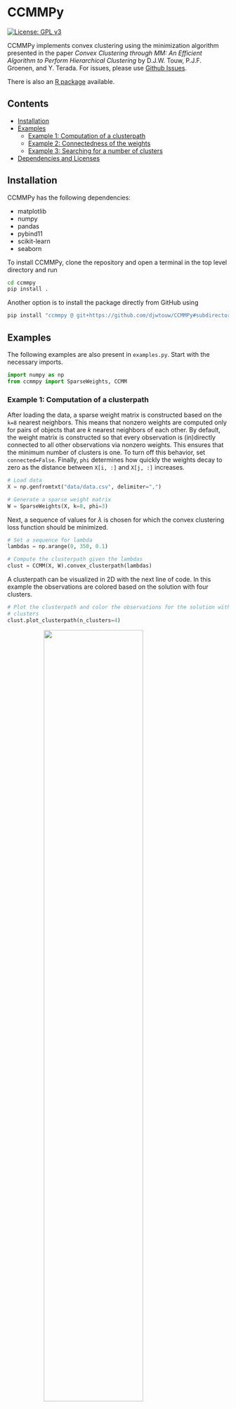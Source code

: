 
# CCMMPy

[![License: GPL v3](https://img.shields.io/badge/License-GPLv3-blue.svg)](https://www.gnu.org/licenses/gpl-3.0)

CCMMPy implements convex clustering using the minimization algorithm presented in the paper _Convex Clustering through MM: An Efficient Algorithm to Perform Hierarchical Clustering_ by D.J.W. Touw, P.J.F. Groenen, and Y. Terada. For issues, please use [Github Issues](https://github.com/djwtouw/CCMMPy/issues).

There is also an [R package](https://github.com/djwtouw/CCMMR) available.

## Contents
- [Installation](#installation)
- [Examples](#examples)
	* [Example 1: Computation of a clusterpath](#example-1-computation-of-a-clusterpath)
	* [Example 2: Connectedness of the weights](#example-2-connectedness-of-the-weights)
	* [Example 3: Searching for a number of clusters](#example-3-searching-for-a-number-of-clusters)
- [Dependencies and Licenses](#dependencies-and-licenses)

## Installation
CCMMPy has the following dependencies:
- matplotlib
- numpy
- pandas
- pybind11
- scikit-learn
- seaborn

To install CCMMPy, clone the repository and open a terminal in the top level directory and run
``` bash
cd ccmmpy
pip install .
```
Another option is to install the package directly from GitHub using
``` bash
pip install "ccmmpy @ git+https://github.com/djwtouw/CCMMPy#subdirectory=ccmmpy"
```

## Examples
The following examples are also present in `examples.py`. Start with the necessary imports.
```Python
import numpy as np
from ccmmpy import SparseWeights, CCMM
```
### Example 1: Computation of a clusterpath
After loading the data, a sparse weight matrix is constructed based on the `k=8` nearest neighbors. This means that nonzero weights are computed only for pairs of objects that are _k_ nearest neighbors of each other. By default, the weight matrix is constructed so that every observation is (in)directly connected to all other observations via nonzero weights. This ensures that the minimum number of clusters is one. To turn off this behavior, set `connected=False`. Finally, `phi` determines how quickly the weights decay to zero as the distance between `X[i, :]` and `X[j, :]` increases.

```Python
# Load data
X = np.genfromtxt("data/data.csv", delimiter=",")

# Generate a sparse weight matrix
W = SparseWeights(X, k=8, phi=3)
```
Next, a sequence of values for $\lambda$ is chosen for which the convex clustering loss function should be minimized.
```Python
# Set a sequence for lambda
lambdas = np.arange(0, 350, 0.1)

# Compute the clusterpath given the lambdas
clust = CCMM(X, W).convex_clusterpath(lambdas)
```
A clusterpath can be visualized in 2D with the next line of code. In this example the observations are colored based on the solution with four clusters.
```Python
# Plot the clusterpath and color the observations for the solution with four
# clusters
clust.plot_clusterpath(n_clusters=4)
```
<img src="./inst/doc/repo_plots/clusterpath_1.svg" width="67%" style="display: block; margin: auto;" />

The value for `phi` can be changed on the fly: when setting it to a new value, the weight matrix is automatically updated. The same is true for `k` and `connected`. After running the following bit of code, we can see that the clusterpath is altered slightly in comparison to the previous clusterpath that was computed with `phi=3`.
```Python
# Change phi
W.phi = 4.5

# Compute the clusterpath given the lambdas
clust = CCMM(X, W).convex_clusterpath(lambdas)

# Plot the clusterpath and color the observations for the solution with four
# clusters
clust.plot_clusterpath(n_clusters=4)
```
<img src="./inst/doc/repo_plots/clusterpath_2.svg" width="67%" style="display: block; margin: auto;" />

To get a cluster membership vector for a particular number of clusters, there must be a $\lambda$ for which that number of clusters was found. The following line will raise an exception if the requested number of clusters is not available.
```Python
# Get the cluster membership vector
labels = clust.clusters(4)

# Fails
labels = clust.clusters(93)
```

### Example 2: Connectedness of the weights
If a connected weight matrix is not enforced by calling `SparseWeights(..., connected=False)`, there is no guarantee that the clusterpath will terminate in one cluster. This is illustrated in the following example. Begin with a small randomly generated data set. This time, connectedness of the sparse weight matrix is not ensured.
```Python
# Generate a data set
np.random.seed(12)
X = np.random.rand(10, 2)

# Generate a sparse weight matrix
W = SparseWeights(X, k=2, phi=3, connected=False)

# Set a sequence for lambda
lambdas = np.arange(0, 40, 0.05)

# Compute the clusterpath given the lambdas
clust = CCMM(X, W).convex_clusterpath(lambdas)
```
In the following clusterpath the nonzero weights are drawn as dashed lines between the objects. There are two groups that are not connected, which causes the minimum number of clusters to be two.
```Python
# Plot the clusterpath and draw nonzero weights
clust.plot_clusterpath(draw_nz_weights=True)
```
<img src="./inst/doc/repo_plots/clusterpath_3.svg" width="50%" style="display: block; margin: auto;" />

A scatter plot can also be drawn, which leaves out the clusterpath trails.
```Python
# Scatter plot
clust.scatter(n_clusters=2, draw_nz_weights=True)
```
<img src="./inst/doc/repo_plots/scatter_1.svg" width="50%" style="display: block; margin: auto;" />

### Example 3: Searching for a number of clusters
So far, the choice for $\lambda$ has determined what the number of clusters was going to be. However, it can be difficult to guess in advance what value for $\lambda$ corresponds to a particular number of clusters. The following code looks for clusterings in a specified range. If the lower and upper bounds are equal, just a single clustering is looked for.
```Python
# Generate a data set
np.random.seed(2)
X = np.random.rand(10, 2)

# Generate a sparse weight matrix
W = SparseWeights(X, k=2, phi=3)

# Find two clusters
clust = CCMM(X, W).convex_clustering(target_low=2, target_high=2)

# Scatter plot of the result
clust.scatter(n_clusters=2)
```
<img src="./inst/doc/repo_plots/scatter_2.svg" width="50%" style="display: block; margin: auto;" />

Generally, this is not recommended, as convex clustering clusters observations by applying shrinkage, numerical inaccuracies may render some clusterings impossible to obtain. Adjusting the lower and upper bounds, we can search for all clusterings between one and ten.
```Python
# Find all clusterings in the range [1, 10]
clust = CCMM(X, W).convex_clustering(target_low=1, target_high=10)
```
A common way to visualize the result from a hierarchical clustering method is a dendrogram. The height at which observations is clustered is determined by $\lambda$. 
```Python
# Plot the dendrogram
clust.plot_dendrogram()
```
<img src="./inst/doc/repo_plots/dendrogram_1.svg" width="67%" style="display: block; margin: auto;" />

By default, $\lambda$ is scaled as $\ln(1+\lambda)$ (as denoted by `height_transformation="log"`), which generally improves the spacing between cluster fusions. Alternatives for `height_transformation` are `"sqrt"`, which takes the square root of $\lambda$, and `"none"`, which does not transform $\lambda$.

## Dependencies and Licenses

This project uses the Eigen C++ library for linear algebra operations, which is licensed under the [MPL2.0](https://www.mozilla.org/en-US/MPL/2.0/) license. The Eigen source files that are included in this repository can be found in the `ccmmpy/cpp/include/Eigen/` subdirectory. For more information about Eigen, including documentation and usage examples, please visit the [Eigen website](http://eigen.tuxfamily.org/).

In addition, this project is licensed under the GNU General Public License version 3 (GPLv3). The GPLv3 is a widely-used free software license that requires derivative works to be licensed under the same terms. The full text of the GPLv3 can be found in the `ccmmpy/LICENSE` file.
